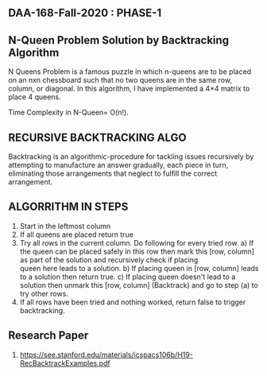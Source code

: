 ## DAA-168-Fall-2020 : PHASE-1 ##
## N-Queen Problem Solution by Backtracking Algorithm ##
N Queens Problem is a famous puzzle in which n-queens are to be placed on an nxn chessboard such that no two queens are in the same row, column, or diagonal. In this algorithm, I  have implemented a 4*4 matrix to place 4 queens. 

Time Complexity in N-Queen= O(n!).
## RECURSIVE BACKTRACKING ALGO ##
Backtracking is an algorithmic-procedure for tackling issues recursively by attempting to manufacture an answer gradually, each piece in turn, eliminating those arrangements that neglect to fulfill the correct arrangement.

## ALGORRITHM IN STEPS ##
1) Start in the leftmost column
2) If all queens are placed
    return true
3) Try all rows in the current column.  Do following
   for every tried row.
    a) If the queen can be placed safely in this row
       then mark this [row, column] as part of the 
       solution and recursively check if placing  
       queen here leads to a solution.
    b) If placing queen in [row, column] leads to a
       solution then return true.
    c) If placing queen doesn't lead to a solution 
       then unmark this [row, column] (Backtrack) 
       and go to step (a) to try other rows.
3) If all rows have been tried and nothing worked, 
   return false to trigger backtracking.


## Research Paper ##
1. https://see.stanford.edu/materials/icspacs106b/H19-RecBacktrackExamples.pdf


